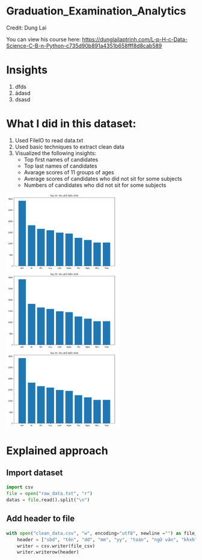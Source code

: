 # Graduation_Examination_Analytics

Credit: Dung Lai

You can view his course here: https://dunglailaptrinh.com/L-p-H-c-Data-Science-C-B-n-Python-c735d90b891a4351b658fff8d8cab589

# Insights
1. dfds
2. ádasd
3. dsasd



# What I did in this dataset:
1. Used FileIO to read data.txt
2. Used basic techniques to extract clean data
3. Visualized the following insights:
    * Top first names of candidates
    * Top last names of candidates
    * Avarage scores of 11 groups of ages
    * Average scores of candidates who did not sit for some subjects
    * Numbers of candidates who did not sit for some subjects

<img src="images/1.jpg" width="300"/> <img src="images/1.jpg" width="300"/> <img src="images/1.jpg" width="300"/>

# Explained approach

## Import dataset

```python
import csv
file = open("raw_data.txt", "r")
datas = file.read().split("\n")
```
## Add header to file

```python
with open("clean_data.csv", "w", encoding="utf8", newline ="") as file_csv:
	header = ["sbd", "tên", "dd", "mm", "yy", "toán", "ngữ văn", "khxh", "khtn", "lịch sử", "địa lí", "gdcd", "sinh học", "vật lí", "hóa học", "tiếng anh"]
	writer = csv.writer(file_csv)
	writer.writerow(header)
 ```
